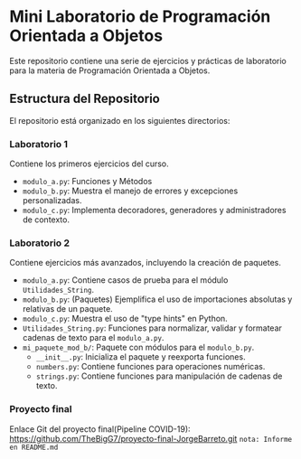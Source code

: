 # Mini Laboratorio de Programación Orientada a Objetos

Este repositorio contiene una serie de ejercicios y prácticas de laboratorio para la materia de Programación Orientada a Objetos.

## Estructura del Repositorio

El repositorio está organizado en los siguientes directorios:

### Laboratorio 1

Contiene los primeros ejercicios del curso.

*   `modulo_a.py`: Funciones y Métodos
*   `modulo_b.py`: Muestra el manejo de errores y excepciones personalizadas.
*   `modulo_c.py`: Implementa decoradores, generadores y administradores de contexto.

### Laboratorio 2

Contiene ejercicios más avanzados, incluyendo la creación de paquetes.

*   `modulo_a.py`: Contiene casos de prueba para el módulo `Utilidades_String`.
*   `modulo_b.py`: (Paquetes) Ejemplifica el uso de importaciones absolutas y relativas de un paquete.
*   `modulo_c.py`: Muestra el uso de "type hints" en Python.
*   `Utilidades_String.py`: Funciones para normalizar, validar y formatear cadenas de texto para el `modulo_a.py`.
*   `mi_paquete_mod_b/`: Paquete con módulos para el `modulo_b.py`.
    *   `__init__.py`: Inicializa el paquete y reexporta funciones.
    *   `numbers.py`: Contiene funciones para operaciones numéricas.
    *   `strings.py`: Contiene funciones para manipulación de cadenas de texto.

### Proyecto final

Enlace Git del proyecto final(Pipeline COVID-19): https://github.com/TheBigG7/proyecto-final-JorgeBarreto.git
   `nota: Informe en README.md`
